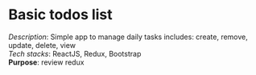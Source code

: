 # Basic todos list
*Description*: Simple app to manage daily tasks includes: create, remove, update, delete, view  
*Tech stacks*: ReactJS, Redux, Bootstrap  
**Purpose**: review redux
